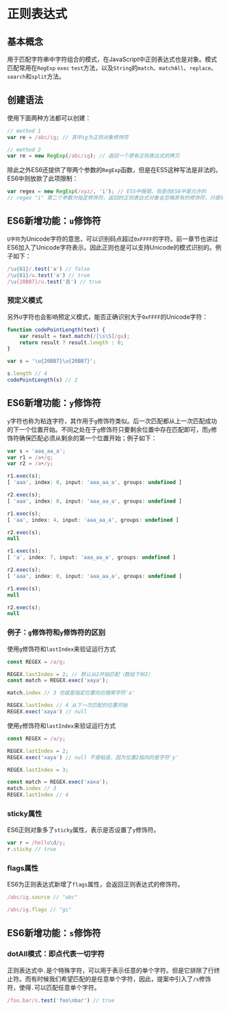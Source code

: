 # 正则表达式

## 基本概念

用于匹配字符串中字符组合的模式，在JavaScript中正则表达式也是对象。模式匹配常用在`RegExp` `exec` `test`方法，以及`String`的`match`、`matchAll`、`replace`、`search`和`split`方法。

## 创建语法

使用下面两种方法都可以创建：

```javascript
// method 1
var re = /abc/ig; // 其中ig为正则对象修饰符

// method 2
var re = new RegExp(/abc/ig); // 返回一个原有正则表达式的拷贝
```

除此之外ES6还提供了带两个参数的`RegExp`函数，但是在ES5这种写法是非法的。ES6中则放款了此项限制：

```javascript
var regex = new RegExp(/xyz/, 'i'); // ES5中报错、但是在ES6中是允许的
// regex "i" 第二个参数为指定修饰符，返回的正则表达式对象会忽略原有的修饰符，只使用新指定的修饰符
```

## ES6新增功能：`u`修饰符

`U字符`为Unicode字符的意思，可以识别码点超过`0xFFFF`的字符。前一章节也讲过ES6加入了Unicode字符表示。因此正则也是可以支持Unicode的模式识别的。例子如下：

```javascript
/\u{61}/.test('a') // false
/\u{61}/u.test('a') // true
/\u{20BB7}/u.test('𠮷') // true
```

### 预定义模式

另外`U`字符也会影响预定义模式，能否正确识别大于`0xFFFF`的Unicode字符：

```javascript
function codePointLength(text) {
    var result = text.match(/[\s\S]/gu);
    return result ? result.length : 0;
}

var s = '\u{20BB7}\u{20BB7}';

s.length // 4
codePointLength(s) // 2
```

## ES6新增功能：`y`修饰符

`y`字符也称为粘连字符，其作用于`g`修饰符类似。后一次匹配都从上一次匹配成功的下一个位置开始。不同之处在于`g`修饰符只要剩余位置中存在匹配即可，而`y`修饰符确保匹配必须从剩余的第一个位置开始；例子如下：

```javascript
var s = 'aaa_aa_a';
var r1 = /a+/g;
var r2 = /a+/y;

r1.exec(s);
[ 'aaa', index: 0, input: 'aaa_aa_a', groups: undefined ]

r2.exec(s);
[ 'aaa', index: 0, input: 'aaa_aa_a', groups: undefined ]

r1.exec(s);
[ 'aa', index: 4, input: 'aaa_aa_a', groups: undefined ]

r2.exec(s);
null

r1.exec(s);
[ 'a', index: 7, input: 'aaa_aa_a', groups: undefined ]

r2.exec(s);
[ 'aaa', index: 0, input: 'aaa_aa_a', groups: undefined ]

r1.exec(s);
null

r2.exec(s);
null
```

### 例子：`g`修饰符和`y`修饰符的区别

使用`g`修饰符和`lastIndex`来验证运行方式

```javascript
const REGEX = /a/g;

REGEX.lastIndex = 2; // 默认从2开始匹配（数组下标2）
const match = REGEX.exec('xaya');

match.index // 3 也就是指定位置向后搜索字符'a'

REGEX.lastIndex // 4 从下一次匹配的位置开始
REGEX.exec('xaya') // null
```

使用`y`修饰符和`lastIndex`来验证运行方式

```javascript
const REGEX = /a/y;

REGEX.lastIndex = 2;
REGEX.exec('xaya') // null 不是粘连，因为位置2指向的是字符'y'

REGEX.lastIndex = 3;

const match = REGEX.exec('xaxa');
match.index // 3
REGEX.lastIndex // 4
```

### sticky属性

ES6正则对象多了`sticky`属性，表示是否设置了`y`修饰符。

```javascript
var r = /hello\d/y;
r.sticky // true
```

### flags属性

ES6为正则表达式新增了`flags`属性，会返回正则表达式的修饰符。

```javascript
/abc/ig.source // "abc"

/abc/ig.flags // "gi"
```

## ES6新增功能：`s`修饰符

### dotAll模式：即点代表一切字符

正则表达式中`.`是个特殊字符，可以用于表示任意的单个字符。但是它排除了行终止符。而有时候我们希望匹配的是任意单个字符，因此，提案中引入了`/s`修饰符，使得`.`可以匹配任意单个字符。

```javascript
/foo.bar/s.test('foo\nbar') // true
```

